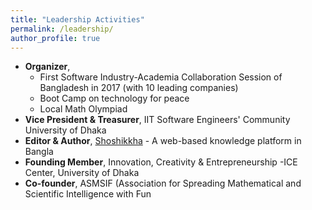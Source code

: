 ```yaml
---
title: "Leadership Activities"
permalink: /leadership/
author_profile: true
---
```


* <b>Organizer</b>, 
    * First Software Industry-Academia Collaboration Session of Bangladesh in 2017 (with 10 leading companies)
    * Boot Camp on technology for peace
    * Local Math Olympiad
* <b>Vice President & Treasurer</b>, IIT Software Engineers' Community University of Dhaka
* <b>Editor & Author</b>, [Shoshikkha](http://shoshikkha.com/) - A web-based knowledge platform in Bangla
* <b>Founding Member</b>, Innovation, Creativity & Entrepreneurship -ICE Center, University of Dhaka
* <b>Co-founder</b>, ASMSIF (Association for  Spreading Mathematical and Scientific Intelligence with Fun

<!-- 
<b>[MOPO: Model-based Offline Policy Optimization](http://lantaoyu.com/publications/MOPO)</b> <br> 
Tianhe Yu\*, Garrett Thomas\*, <b>Lantao Yu</b>, Stefano Ermon, James Zou, Sergey Levine, Chelsea Finn, Tengyu Ma.
<i>The 34th Conference on Neural Information Processing Systems</i>. <b>NeurIPS 2020</b>.

<b>[A Study of AI Population Dynamics with Million-agent Reinforcement Learning](http://lantaoyu.com/publications/MA)</b><br>
Yaodong Yang\*, <b>Lantao Yu</b>\*, Yiwei Bai\*, Jun Wang, Weinan Zhang, Ying Wen, Yong Yu. <i>The 17th International Conference on Autonomous Agents and Multi-Agent Systems.</i> <b>AAMAS 2018</b>. -->





<!-- [\* denotes equal contribution] -->